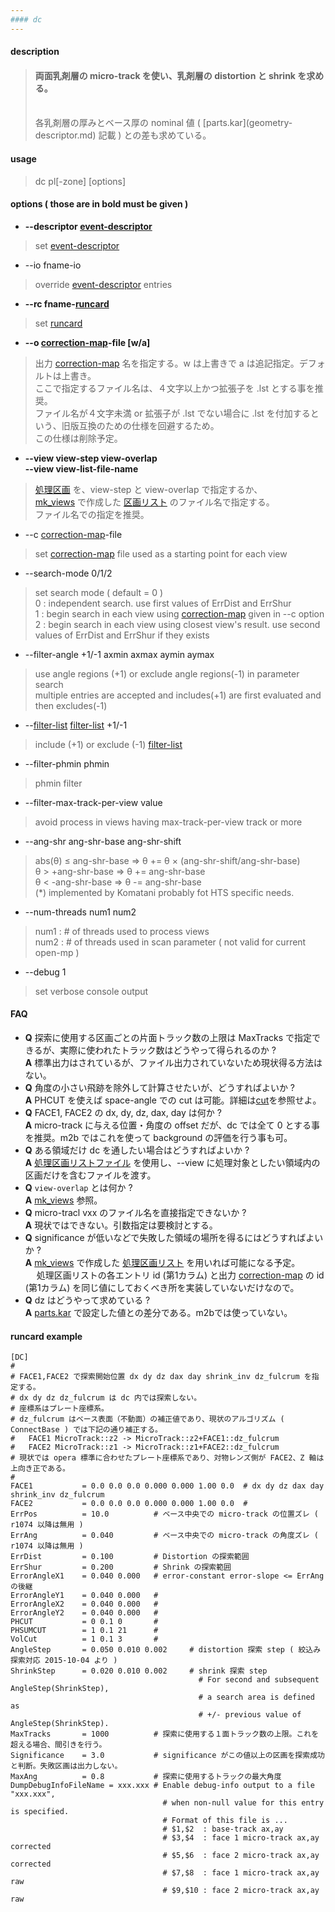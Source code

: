 ```yaml
---
#### dc
---
```


#### description
> #### 両面乳剤層の micro-track を使い、乳剤層の distortion と shrink を求める。
> <br>
> 各乳剤層の厚みとベース厚の nominal 値 ( [parts.kar](geometry-descriptor.md) 記載 ) との差も求めている。  
>

#### usage
> dc pl[-zone] [options]

#### options ( those are in **bold** must be given )
  - **--descriptor [event-descriptor](event-descriptor.md)**
  > set [event-descriptor](event-descriptor.md)  

  - --io fname-io
  > override [event-descriptor](event-descriptor.md) entries  

  - **--rc fname-[runcard](#runcard)**
  > set [runcard](#runcard)  

  - **--o [correction-map](correction-map.md)-file [w/a]**
  > 出力 [correction-map](correction-map.md) 名を指定する。w は上書きで a は追記指定。デフォルトは上書き。  
  > ここで指定するファイル名は、４文字以上かつ拡張子を .lst とする事を推奨。  
  > ファイル名が４文字未満 or 拡張子が .lst でない場合に .lst を付加するという、旧版互換のための仕様を回避するため。  
  > この仕様は削除予定。  

  - **--view view-step view-overlap**  
    **--view view-list-file-name**
  > [処理区画](view-list.md) を、view-step と view-overlap で指定するか、  
  > [mk_views](mk_views.md) で作成した [区画リスト](view-list.md) のファイル名で指定する。  
  > ファイル名での指定を推奨。  

  - --c [correction-map](correction-map.md)-file
  > set [correction-map](correction-map.md) file used as a starting point for each view  

  - --search-mode 0/1/2
  > set search mode ( default = 0 )  
  > 0 : independent search. use first values of ErrDist and ErrShur  
  > 1 : begin search in each view using [correction-map](correction-map.md) given in --c option  
  > 2 : begin search in each view using closest view's result. use second values of ErrDist and ErrShur if they exists  

  - --filter-angle +1/-1 axmin axmax aymin aymax
  > use angle regions (+1) or exclude angle regions(-1) in parameter search  
  > multiple entries are accepted and includes(+1) are first evaluated and then excludes(-1)  

  - --[filter-list](filter-list.md) [filter-list](filter-list.md) +1/-1
  > include (+1) or exclude (-1) [filter-list](filter-list.md)  

  - --filter-phmin phmin
  > phmin filter  

  - --filter-max-track-per-view value
  > avoid process in views having max-track-per-view track or more  

  - --ang-shr ang-shr-base ang-shr-shift  
  > abs(&theta;) &le; ang-shr-base &rArr; &theta; += &theta; &times; (ang-shr-shift/ang-shr-base)  
  > &theta; > +ang-shr-base &rArr; &theta; += ang-shr-base  
  > &theta; < -ang-shr-base &rArr; &theta; -= ang-shr-base  
  > (*) implemented by Komatani probably fot HTS specific needs.  

  - --num-threads num1 num2
  > num1 : # of threads used to process views  
  > num2 : # of threads used in scan parameter ( not valid for current open-mp )  

  - --debug 1 
  > set verbose console output  

#### FAQ
- **Q** 探索に使用する区画ごとの片面トラック数の上限は MaxTracks で指定できるが、実際に使われたトラック数はどうやって得られるのか ?  
  **A** 標準出力はされているが、ファイル出力されていないため現状得る方法はない。  
- **Q** 角度の小さい飛跡を除外して計算させたいが、どうすればよいか ?  
  **A** PHCUT を使えば space-angle での cut は可能。詳細は[cut](cut.md)を参照せよ。  
- **Q** FACE1, FACE2 の dx, dy, dz, dax, day は何か ?  
  **A** micro-track に与える位置・角度の offset だが、dc では全て 0 とする事を推奨。m2b ではこれを使って background の評価を行う事も可。  
- **Q** ある領域だけ dc を通したい場合はどうすればよいか ?  
  **A** [処理区画リストファイル](view-list.md) を使用し、--view に処理対象としたい領域内の区画だけを含むファイルを渡す。  
- **Q** `view-overlap` とは何か ?  
  **A** [mk_views](mk_views.md#description) 参照。  
- **Q** micro-tracl vxx のファイル名を直接指定できないか ?  
  **A** 現状ではできない。引数指定は要検討とする。  
- **Q** significance が低いなどで失敗した領域の場所を得るにはどうすればよいか ?  
  **A** [mk_views](mk_views.md) で作成した [処理区画リスト](view-list.md) を用いれば可能になる予定。  
  &emsp; 処理区画リストの各エントリ id (第1カラム) と出力 [correction-map](correction-map.md) の id (第1カラム) を同じ値にしておくべき所を実装していないだけなので。  
- **Q** dz はどうやって求めている ?  
  **A** [parts.kar](geometry-descriptor.md#parts.kar) で設定した値との差分である。m2bでは使っていない。  

#### runcard example
```
[DC]
#
# FACE1,FACE2 で探索開始位置 dx dy dz dax day shrink_inv dz_fulcrum を指定する。
# dx dy dz dz_fulcrum は dc 内では探索しない。
# 座標系はプレート座標系。
# dz_fulcrum はベース表面（不動面）の補正値であり、現状のアルゴリズム ( ConnectBase ) では下記の通り補正する。
#   FACE1 MicroTrack::z2 -> MicroTrack::z2+FACE1::dz_fulcrum
#   FACE2 MicroTrack::z1 -> MicroTrack::z1+FACE2::dz_fulcrum
# 現状では opera 標準に合わせたプレート座標系であり、対物レンズ側が FACE2、Z 軸は上向き正である。
#
FACE1           = 0.0 0.0 0.0 0.000 0.000 1.00 0.0  # dx dy dz dax day shrink_inv dz_fulcrum
FACE2           = 0.0 0.0 0.0 0.000 0.000 1.00 0.0  #
ErrPos          = 10.0          # ベース中央での micro-track の位置ズレ ( r1074 以降は無用 )
ErrAng          = 0.040         # ベース中央での micro-track の角度ズレ ( r1074 以降は無用 )
ErrDist         = 0.100         # Distortion の探索範囲
ErrShur         = 0.200         # Shrink の探索範囲
ErrorAngleX1    = 0.040 0.000   # error-constant error-slope <= ErrAng の後継
ErrorAngleY1    = 0.040 0.000   #
ErrorAngleX2    = 0.040 0.000   #
ErrorAngleY2    = 0.040 0.000   #
PHCUT           = 0 0.1 0       #
PHSUMCUT        = 1 0.1 21      #
VolCut          = 1 0.1 3       #
AngleStep       = 0.050 0.010 0.002     # distortion 探索 step ( 絞込み探索対応 2015-10-04 より ) 
ShrinkStep      = 0.020 0.010 0.002     # shrink 探索 step
                                          # For second and subsequent AngleStep(ShrinkStep),  
                                          # a search area is defined as 
                                          # +/- previous value of AngleStep(ShrinkStep).  
MaxTracks       = 1000          # 探索に使用する１面トラック数の上限。これを超える場合、間引きを行う。
Significance    = 3.0           # significance がこの値以上の区画を探索成功と判断。失敗区画は出力しない。
MaxAng          = 0.8           # 探索に使用するトラックの最大角度
DumpDebugInfoFileName = xxx.xxx # Enable debug-info output to a file "xxx.xxx",  
                                  # when non-null value for this entry is specified.  
                                  # Format of this file is ...  
                                  # $1,$2  : base-track ax,ay  
                                  # $3,$4  : face 1 micro-track ax,ay corrected  
                                  # $5,$6  : face 2 micro-track ax,ay corrected  
                                  # $7,$8  : face 1 micro-track ax,ay raw  
                                  # $9,$10 : face 2 micro-track ax,ay raw  
```
